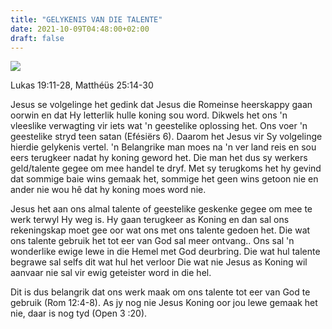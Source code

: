 ```yaml
---
title: "GELYKENIS VAN DIE TALENTE"
date: 2021-10-09T04:48:00+02:00
draft: false
---
```

![](/images/gelykenis-van-die-talente00.jpg)

Lukas 19:11-28, Matthéüs 25:14-30

Jesus se volgelinge het gedink dat Jesus die Romeinse heerskappy gaan oorwin en dat Hy letterlik hulle koning sou word. Dikwels het ons 'n vleeslike verwagting vir iets wat 'n geestelike oplossing het. Ons voer 'n geestelike stryd teen satan (Efésiërs 6). Daarom het Jesus vir Sy volgelinge hierdie gelykenis vertel. 'n Belangrike man moes na 'n ver land reis en sou eers terugkeer nadat hy koning geword het. Die man het dus sy werkers geld/talente gegee om mee handel te dryf. Met sy terugkoms het hy gevind dat sommige baie wins gemaak het, sommige het geen wins getoon nie en ander nie wou hê dat hy koning moes word nie.

Jesus het aan ons almal talente of geestelike geskenke gegee om mee te werk terwyl Hy weg is. Hy gaan terugkeer as Koning en dan sal ons rekeningskap moet gee oor wat ons met ons talente gedoen het. Die wat ons talente gebruik het tot eer van God sal meer ontvang.. Ons sal 'n wonderlike ewige lewe in die Hemel met God deurbring. Die wat hul talente begrawe sal selfs dit wat hul het verloor Die wat nie Jesus as Koning wil aanvaar nie sal vir ewig geteister word in die hel.

Dit is dus belangrik dat ons werk maak om ons talente tot eer van God te gebruik (Rom 12:4-8). As jy nog nie Jesus Koning oor jou lewe gemaak het nie, daar is nog tyd (Open 3 :20).  
